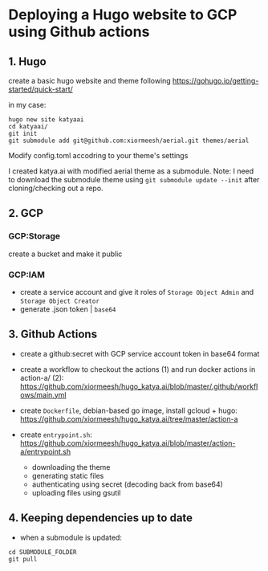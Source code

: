 # Deploying a Hugo website to GCP using Github actions

## 1. Hugo

create a basic hugo website and theme following https://gohugo.io/getting-started/quick-start/

in my case:

```
hugo new site katyaai
cd katyaai/
git init
git submodule add git@github.com:xiormeesh/aerial.git themes/aerial
```

Modify config.toml accodring to your theme's settings

I created katya.ai with modified aerial theme as a submodule.
Note: I need to download the submodule theme using `git submodule update --init` after cloning/checking out a repo.

## 2. GCP

### GCP:Storage
create a bucket and make it public

### GCP:IAM 

- create a service account and give it roles of `Storage Object Admin` and `Storage Object Creator`
- generate .json token | `base64`

## 3. Github Actions

- create a github:secret with GCP service account token in base64 format

- create a workflow to checkout the actions (1) and run docker actions in action-a/ (2):
	https://github.com/xiormeesh/hugo_katya.ai/blob/master/.github/workflows/main.yml

- create `Dockerfile`, debian-based go image, install gcloud + hugo:
	https://github.com/xiormeesh/hugo_katya.ai/tree/master/action-a

- create `entrypoint.sh`:
	https://github.com/xiormeesh/hugo_katya.ai/blob/master/action-a/entrypoint.sh
  
  - downloading the theme
  - generating static files
  - authenticating using secret (decoding back from base64)
  - uploading files using gsutil

## 4. Keeping dependencies up to date

- when a submodule is updated:


```
cd SUBMODULE_FOLDER
git pull
```